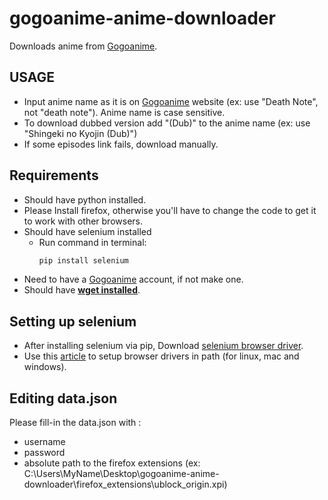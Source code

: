 # gogoanime-anime-downloader
Downloads anime from [Gogoanime](https://www.gogoanime.lu).

## USAGE
* Input anime name as it is on [Gogoanime](https://www.gogoanime.lu) website (ex: use "Death Note", not "death note"). Anime name is case sensitive.
* To download dubbed version add "(Dub)" to the anime name (ex: use "Shingeki no Kyojin (Dub)")
* If some episodes link fails, download manually.

## Requirements
* Should have python installed.
* Please Install firefox, otherwise you'll have to change the code to get it to work with other browsers.
* Should have selenium installed 
  * Run command in terminal:
    ```python
    pip install selenium
    ```
* Need to have a [Gogoanime](https://www.gogoanime.lu) account, if not make one.
* Should have [**wget installed**](https://www.gnu.org/software/wget/).

## Setting up selenium
* After installing selenium via pip, Download [selenium browser driver](https://www.selenium.dev/documentation/webdriver/getting_started/install_drivers/#quick-reference).
* Use this [article](https://www.selenium.dev/documentation/webdriver/getting_started/install_drivers/#2-the-path-environment-variable) to setup browser drivers in path (for linux, mac and windows).

## Editing data.json
Please fill-in the data.json with :
 * username
 * password
 * absolute path to the firefox extensions (ex: C:\Users\MyName\Desktop\gogoanime-anime-downloader\firefox_extensions\ublock_origin.xpi)
